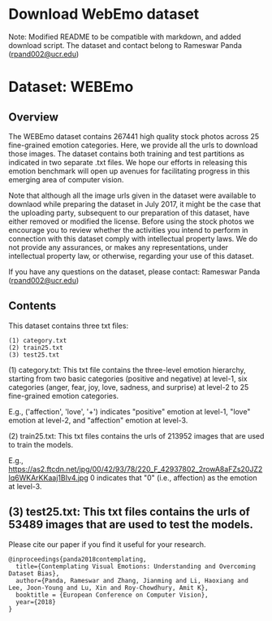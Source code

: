 # Download WebEmo dataset

Note: Modified README to be compatible with markdown, and added download script. The dataset and contact belong to Rameswar Panda (rpand002@ucr.edu)

# Dataset: WEBEmo

## Overview
The WEBEmo dataset contains 267441 high quality stock photos across 25 fine-grained emotion categories. Here, we provide all the urls to download those images. The dataset contains both training and test partitions as indicated in two separate .txt files. We hope our efforts in releasing this emotion benchmark will open up avenues for facilitating progress in this emerging area of computer vision. 

Note that although all the image urls given in the dataset were available to downlaod while preparing the dataset in July 2017, it might be the case that the uploading party, subsequent to our preparation of this dataset, have either removed or modified the license. Before using the stock photos we encourage you to review whether the activities you intend to perform in connection with this dataset comply with intellectual property laws. We do not provide any assurances, or makes any representations, under intellectual property law, or otherwise, regarding your use of this dataset. 

If you have any questions on the dataset, please contact:
Rameswar Panda (rpand002@ucr.edu)


## Contents
This dataset contains three txt files:
```
(1) category.txt
(2) train25.txt
(3) test25.txt
```
(1) category.txt: This txt file contains the three-level emotion hierarchy, starting from two
basic categories (positive and negative) at level-1, six categories (anger, fear, joy, love, sadness, and surprise) at level-2 to 25 fine-grained emotion categories.

E.g., ('affection', 'love', '+') indicates "positive" emotion at level-1, "love" emotion at level-2, and "affection" emotion at level-3.

(2) train25.txt: This txt files contains the urls of 213952 images that are used to train the models.

E.g., https://as2.ftcdn.net/jpg/00/42/93/78/220_F_42937802_2rowA8aFZs20JZ2Iq6WKArKKaaj1BIv4.jpg 0
indicates that "0" (i.e., affection) as the emotion at level-3. 

(3) test25.txt: This txt files contains the urls of 53489 images that are used to test the models.
-------------------------------------------------------------------------------------

Please cite our paper if you find it useful for your research.
```
@inproceedings{panda2018contemplating,
  title={Contemplating Visual Emotions: Understanding and Overcoming Dataset Bias},
  author={Panda, Rameswar and Zhang, Jianming and Li, Haoxiang and Lee, Joon-Young and Lu, Xin and Roy-Chowdhury, Amit K},
  booktitle = {European Conference on Computer Vision},
  year={2018}
}
```
 





